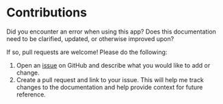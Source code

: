 # Contributions

Did you encounter an error when using this app? Does this documentation need to be clarified, updated, or otherwise improved upon? 

If so, pull requests are welcome! Please do the following:

1. Open an [issue](https://github.com/josh-wong/remove-copy-folder-scripts/issues) on GitHub and describe what you would like to add or change.
2. Create a pull request and link to your issue. This will help me track changes to the documentation and help provide context for future reference.
